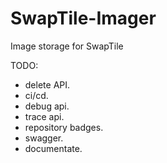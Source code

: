 # SwapTile-Imager
Image storage  for SwapTile

TODO:
- delete API.
- ci/cd.
- debug api.
- trace api.
- repository badges.
- swagger.
- documentate.
